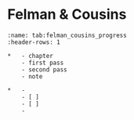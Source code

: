 # Felman & Cousins

```{list-table} progress
:name: tab:felman_cousins_progress
:header-rows: 1

*   - chapter
    - first pass
    - second pass
    - note

*   -
    - [ ]
    - [ ]
    -
```
